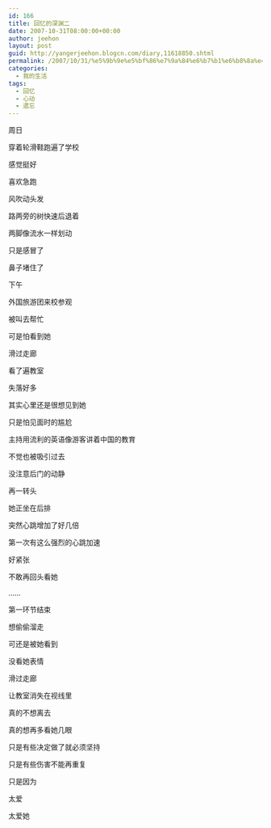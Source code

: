 ```yaml
---
id: 166
title: 回忆的深渊二
date: 2007-10-31T08:00:00+00:00
author: jeehon
layout: post
guid: http://yangerjeehon.blogcn.com/diary,11618850.shtml
permalink: /2007/10/31/%e5%9b%9e%e5%bf%86%e7%9a%84%e6%b7%b1%e6%b8%8a%e4%ba%8c/
categories:
  - 我的生活
tags:
  - 回忆
  - 心动
  - 遗忘
---
```

周日
  
穿着轮滑鞋跑遍了学校
  
感觉挺好
  
喜欢急跑
  
风吹动头发
  
路两旁的树快速后退着
  
两脚像流水一样划动
  
只是感冒了
  
鼻子堵住了

下午
  
外国旅游团来校参观
  
被叫去帮忙
  
可是怕看到她
  
滑过走廊
  
看了遍教室
  
失落好多
  
其实心里还是很想见到她
  
只是怕见面时的尴尬
  
主持用流利的英语像游客讲着中国的教育
  
不觉也被吸引过去
  
没注意后门的动静
  
再一转头
  
她正坐在后排
  
突然心跳增加了好几倍
  
第一次有这么强烈的心跳加速
  
好紧张
  
不敢再回头看她
  
……
  
第一环节结束
  
想偷偷溜走
  
可还是被她看到
  
没看她表情
  
滑过走廊
  
让教室消失在视线里

真的不想离去
  
真的想再多看她几眼
  
只是有些决定做了就必须坚持
  
只是有些伤害不能再重复
  
只是因为
  
太爱
  
太爱她